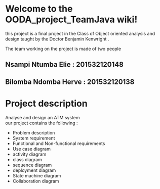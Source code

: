 # Welcome to the OODA_project_TeamJava wiki!
this project is a final project in the Class of Object oriented analysis and design taught by the Doctor Benjamin Kenwright .

The team working on the project is made of two people
## Nsampi Ntumba Elie : 201532120148
## Bilomba Ndomba Herve : 201532120138

# Project description
Analyse and design an ATM system  
our project contains the following : 
* Problem description
* System requirement
* Functional and Non-functional requirements
* Use case diagram
* activity diagram
* class diagram
* sequence diagram
* deployment diagram
* State machine diagram
* Collaboration diagram
